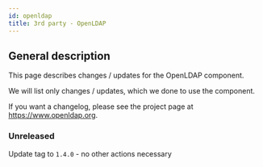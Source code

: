 ```yaml
---
id: openldap
title: 3rd party - OpenLDAP
---
```


## General description

This page describes changes / updates for the OpenLDAP component.

We will list only changes / updates, which we done to use the component.

If you want a changelog, please see the project page at https://www.openldap.org.

### Unreleased

Update tag to `1.4.0` - no other actions necessary